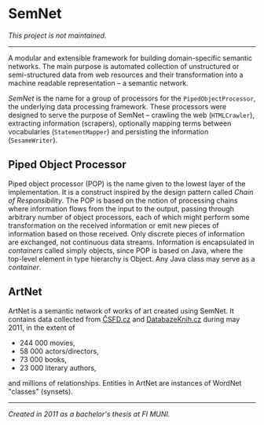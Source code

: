 SemNet
======

_This project is not maintained._

---

A modular and extensible framework for building domain-specific semantic networks. The main purpose is automated collection of unstructured or semi-structured data from web resources and their transformation into a machine readable representation &ndash; a semantic network.

_SemNet_ is the name for a group of processors for the `PipedObjectProcessor`, the underlying data processing framework. These processors were designed to serve the purpose of SemNet – crawling the web (`HTMLCrawler`), extracting information (scrapers), optionally mapping terms between vocabularies (`StatementMapper`) and persisting the information (`SesameWriter`).

## Piped Object Processor

Piped object processor (POP) is the name given to the lowest layer of the implementation. It is a construct inspired by the design pattern called _Chain of Responsibility_. The POP is based on the notion of processing chains where information flows from the input to the output, passing through arbitrary number of object processors, each of which might perform some transformation on the received information or emit new pieces of information based on those received. Only discrete pieces of information are exchanged, not continuous data streams. Information is encapsulated in _containers_ called simply objects, since POP is based on Java, where the top-level element in type hierarchy is Object. Any Java class may serve as a _container_.

## ArtNet

ArtNet is a semantic network of works of art created using SemNet. It contains data collected from [ČSFD.cz](http://www.csfd.cz) and [DatabazeKnih.cz](http://www.databazeknih.cz) during may 2011, in the extent of

* 244 000 movies,
* 58 000 actors/directors,
* 73 000 books,
* 23 000 literary authors,

and millions of relationships. Entities in ArtNet are instances of WordNet "classes" (synsets).

---

_Created in 2011 as a bachelor's thesis at FI MUNI._